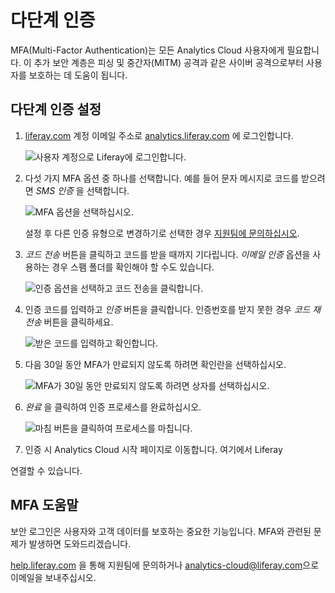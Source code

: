 # 다단계 인증

MFA(Multi-Factor Authentication)는 모든 Analytics Cloud 사용자에게 필요합니다. 이 추가 보안 계층은 피싱 및 중간자(MITM) 공격과 같은 사이버 공격으로부터 사용자를 보호하는 데 도움이 됩니다.

## 다단계 인증 설정

1. [liferay.com](https://www.liferay.com) 계정 이메일 주소로 [analytics.liferay.com](https://analytics.liferay.com) 에 로그인합니다.

    ![사용자 계정으로 Liferay에 로그인합니다.](./multi-factor-authentication/images/01.png)

1. 다섯 가지 MFA 옵션 중 하나를 선택합니다. 예를 들어 문자 메시지로 코드를 받으려면 *SMS 인증* 을 선택합니다.

    ![MFA 옵션을 선택하십시오.](./multi-factor-authentication/images/02.png)

   설정 후 다른 인증 유형으로 변경하기로 선택한 경우 [지원팀에 문의하십시오](#help-with-mfa).

1. *코드 전송* 버튼을 클릭하고 코드를 받을 때까지 기다립니다. *이메일 인증* 옵션을 사용하는 경우 스팸 폴더를 확인해야 할 수도 있습니다.

    ![인증 옵션을 선택하고 코드 전송을 클릭합니다.](./multi-factor-authentication/images/03.png)

1. 인증 코드를 입력하고 *인증* 버튼을 클릭합니다. 인증번호를 받지 못한 경우 *코드 재전송* 버튼을 클릭하세요.

    ![받은 코드를 입력하고 확인합니다.](./multi-factor-authentication/images/04.png)

1. 다음 30일 동안 MFA가 만료되지 않도록 하려면 확인란을 선택하십시오.

    ![MFA가 30일 동안 만료되지 않도록 하려면 상자를 선택하십시오.](./multi-factor-authentication/images/06.png)

1. *완료* 을 클릭하여 인증 프로세스를 완료하십시오.

    ![마침 버튼을 클릭하여 프로세스를 마칩니다.](./multi-factor-authentication/images/05.png)

2. 인증 시 Analytics Cloud 시작 페이지로 이동합니다. 여기에서 Liferay</a>

연결할 수 있습니다.</p></li> </ol> 
   
   

## MFA 도움말

보안 로그인은 사용자와 고객 데이터를 보호하는 중요한 기능입니다. MFA와 관련된 문제가 발생하면 도와드리겠습니다. 

[help.liferay.com](https://help.liferay.com/) 을 통해 지원팀에 문의하거나 [analytics-cloud@liferay.com](mailto:analytics-cloud%40liferay.com)으로 이메일을 보내주십시오.
